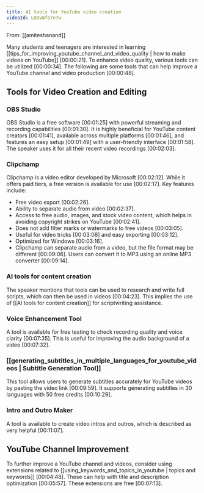 ```yaml
---
title: AI tools for YouTube video creation
videoId: LUQvWfG7e7w
---
```


From: [[amiteshanand]] <br/> 

Many students and teenagers are interested in learning [[tips_for_improving_youtube_channel_and_video_quality | how to make videos on YouTube]] <a class="yt-timestamp" data-t="00:00:21">[00:00:21]</a>. To enhance video quality, various tools can be utilized <a class="yt-timestamp" data-t="00:00:34">[00:00:34]</a>. The following are some tools that can help improve a YouTube channel and video production <a class="yt-timestamp" data-t="00:00:48">[00:00:48]</a>.

## Tools for Video Creation and Editing

### OBS Studio
OBS Studio is a free software <a class="yt-timestamp" data-t="00:01:25">[00:01:25]</a> with powerful streaming and recording capabilities <a class="yt-timestamp" data-t="00:01:30">[00:01:30]</a>. It is highly beneficial for YouTube content creators <a class="yt-timestamp" data-t="00:01:41">[00:01:41]</a>, available across multiple platforms <a class="yt-timestamp" data-t="00:01:46">[00:01:46]</a>, and features an easy setup <a class="yt-timestamp" data-t="00:01:49">[00:01:49]</a> with a user-friendly interface <a class="yt-timestamp" data-t="00:01:58">[00:01:58]</a>. The speaker uses it for all their recent video recordings <a class="yt-timestamp" data-t="00:02:03">[00:02:03]</a>.

### Clipchamp
Clipchamp is a video editor developed by Microsoft <a class="yt-timestamp" data-t="00:02:12">[00:02:12]</a>. While it offers paid tiers, a free version is available for use <a class="yt-timestamp" data-t="00:02:17">[00:02:17]</a>. Key features include:
*   Free video export <a class="yt-timestamp" data-t="00:02:26">[00:02:26]</a>.
*   Ability to separate audio from video <a class="yt-timestamp" data-t="00:02:37">[00:02:37]</a>.
*   Access to free audio, images, and stock video content, which helps in avoiding copyright strikes on YouTube <a class="yt-timestamp" data-t="00:02:41">[00:02:41]</a>.
*   Does not add filter marks or watermarks to free videos <a class="yt-timestamp" data-t="00:02:55">[00:03:05]</a>.
*   Useful for video tricks <a class="yt-timestamp" data-t="00:03:08">[00:03:08]</a> and easy exporting <a class="yt-timestamp" data-t="00:03:12">[00:03:12]</a>.
*   Optimized for Windows <a class="yt-timestamp" data-t="00:03:16">[00:03:16]</a>.
*   Clipchamp can separate audio from a video, but the file format may be different <a class="yt-timestamp" data-t="00:09:06">[00:09:06]</a>. Users can convert it to MP3 using an online MP3 converter <a class="yt-timestamp" data-t="00:09:14">[00:09:14]</a>.

### AI tools for content creation
The speaker mentions that tools can be used to research and write full scripts, which can then be used in videos <a class="yt-timestamp" data-t="00:04:23">[00:04:23]</a>. This implies the use of [[AI tools for content creation]] for scriptwriting assistance.

### Voice Enhancement Tool
A tool is available for free testing to check recording quality and voice clarity <a class="yt-timestamp" data-t="00:07:35">[00:07:35]</a>. This is useful for improving the audio background of a video <a class="yt-timestamp" data-t="00:07:32">[00:07:32]</a>.

### [[generating_subtitles_in_multiple_languages_for_youtube_videos | Subtitle Generation Tool]]
This tool allows users to generate subtitles accurately for YouTube videos by pasting the video link <a class="yt-timestamp" data-t="00:09:59">[00:09:59]</a>. It supports generating subtitles in 30 languages with 50 free credits <a class="yt-timestamp" data-t="00:10:29">[00:10:29]</a>.

### Intro and Outro Maker
A tool is available to create video intros and outros, which is described as very helpful <a class="yt-timestamp" data-t="00:11:07">[00:11:07]</a>.

## YouTube Channel Improvement
To further improve a YouTube channel and videos, consider using extensions related to [[using_keywords_and_topics_in_youtube | topics and keywords]] <a class="yt-timestamp" data-t="00:04:48">[00:04:48]</a>. These can help with title and description optimization <a class="yt-timestamp" data-t="00:05:57">[00:05:57]</a>. These extensions are free <a class="yt-timestamp" data-t="00:07:13">[00:07:13]</a>.
